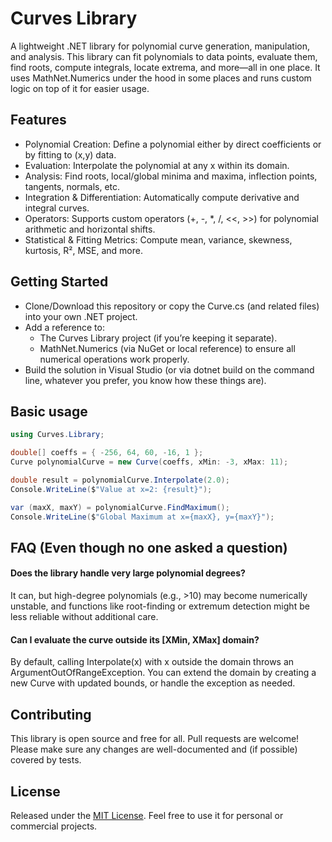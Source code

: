 
# Curves Library

A lightweight .NET library for polynomial curve generation, manipulation, and analysis. This library can fit polynomials to data points, evaluate them, find roots, compute integrals, locate extrema, and more—all in one place. It uses MathNet.Numerics under the hood in some places and runs custom logic on top of it for easier usage.
## Features

- Polynomial Creation: Define a polynomial either by direct coefficients or by fitting to (x,y) data.
- Evaluation: Interpolate the polynomial at any x within its domain.
- Analysis: Find roots, local/global minima and maxima, inflection points, tangents, normals, etc.
- Integration & Differentiation: Automatically compute derivative and integral curves.
- Operators: Supports custom operators (+, -, *, /, <<, >>) for polynomial arithmetic and horizontal shifts.
- Statistical & Fitting Metrics: Compute mean, variance, skewness, kurtosis, R², MSE, and more.

## Getting Started 

- Clone/Download this repository or copy the Curve.cs (and related files) into your own .NET project.
- Add a reference to:
  - The Curves Library project (if you’re keeping it separate).
  - MathNet.Numerics (via NuGet or local reference) to ensure all numerical operations work properly.
- Build the solution in Visual Studio (or via dotnet build on the command line, whatever you prefer, you know how these things are).

## Basic usage

```csharp
using Curves.Library;

double[] coeffs = { -256, 64, 60, -16, 1 }; 
Curve polynomialCurve = new Curve(coeffs, xMin: -3, xMax: 11);

double result = polynomialCurve.Interpolate(2.0);
Console.WriteLine($"Value at x=2: {result}");

var (maxX, maxY) = polynomialCurve.FindMaximum();
Console.WriteLine($"Global Maximum at x={maxX}, y={maxY}");
```

  
## FAQ (Even though no one asked a question)

#### Does the library handle very large polynomial degrees?

It can, but high-degree polynomials (e.g., >10) may become numerically unstable, and functions like root-finding or extremum detection might be less reliable without additional care.

#### Can I evaluate the curve outside its [XMin, XMax] domain?

By default, calling Interpolate(x) with x outside the domain throws an ArgumentOutOfRangeException. You can extend the domain by creating a new Curve with updated bounds, or handle the exception as needed.

  
## Contributing

This library is open source and free for all. Pull requests are welcome! Please make sure any changes are well-documented and (if possible) covered by tests.
## License

Released under the [MIT License](https://github.com/MuratOzc/CurvesSolution/blob/master/LICENSE.txt). Feel free to use it for personal or commercial projects.
